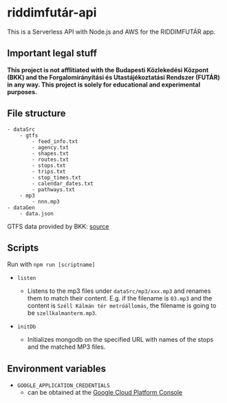 # riddimfutár-api

This is a Serverless API with Node.js and AWS for the RIDDIMFUTÁR app.

## Important legal stuff

**This project is not afflitiated with the Budapesti Közlekedési Központ (BKK) and the Forgalomirányítási és Utastájékoztatási Rendszer (FUTÁR) in any way. This project is solely for educational and experimental purposes.**

## File structure

```
- dataSrc
    - gtfs
        - feed_info.txt
        - agency.txt
        - shapes.txt
        - routes.txt
        - stops.txt
        - trips.txt
        - stop_times.txt
        - calendar_dates.txt
        - pathways.txt
    - mp3
        - nnn.mp3
- dataGen
    - data.json
```

GTFS data provided by BKK: [source](https://bkk.hu/apps/gtfs/)

## Scripts

Run with `npm run [scriptname]`

- `listen`
  - Listens to the mp3 files under `dataSrc/mp3/xxx.mp3` and renames them to match their content. E.g. if the filename is `03.mp3` and the content is `Széll Kálmán tér metróállomás`, the filename is going to be `szellkalmanterm.mp3`.

- `initDb`
  - Initializes mongodb on the specified URL with names of the stops and the matched MP3 files.

## Environment variables

- `GOOGLE_APPLICATION_CREDENTIALS`
  - can be obtained at the [Google Cloud Platform Console](https://console.cloud.google.com/apis/credentials)
